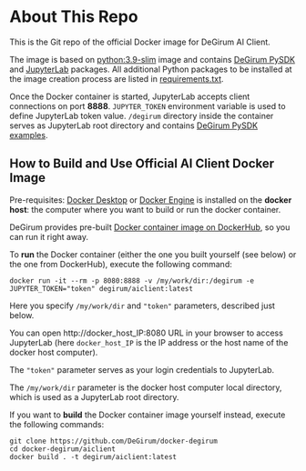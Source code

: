 # About This Repo

This is the Git repo of the official Docker image for DeGirum AI Client.

The image is based on [python:3.9-slim](https://hub.docker.com/_/python) image and contains [DeGirum PySDK](https://docs.degirum.com/content/pysdk/) and [JupyterLab](https://jupyter.org/install) packages.
All additional Python packages to be installed at the image creation process are listed in [requirements.txt](https://github.com/DeGirum/docker-degirum/blob/master/aiclient/requirements.txt).

Once the Docker container is started, JupyterLab accepts client connections on port **8888**.
`JUPYTER_TOKEN` environment variable is used to define JupyterLab token value.
`/degirum` directory inside the container serves as JupyterLab root directory and contains [DeGirum PySDK examples](https://github.com/DeGirum/PySDKExamples).

## How to Build and Use Official AI Client Docker Image

Pre-requisites: [Docker Desktop](https://www.docker.com/get-started/) or [Docker Engine](https://docs.docker.com/engine/install/) is installed on the **docker host**: the computer where you want 
to build or run the docker container.

DeGirum provides pre-built [Docker container image on DockerHub](https://hub.docker.com/r/degirum/aiclient), so you can run it right away.

To **run** the Docker container (either the one you built yourself (see below) or the one from DockerHub), execute the following command:

    docker run -it --rm -p 8080:8888 -v /my/work/dir:/degirum -e JUPYTER_TOKEN="token" degirum/aiclient:latest

Here you specify `/my/work/dir` and `"token"` parameters, described just below.

You can open http://docker_host_IP:8080 URL in your browser to access JupyterLab
(here `docker_host_IP` is the IP address or the host name of the docker host computer).

The `"token"` parameter serves as your login credentials to JupyterLab.

The `/my/work/dir` parameter is the docker host computer local directory, which is used as a JupyterLab root directory.

If you want to **build** the Docker container image yourself instead, execute the following commands:

    git clone https://github.com/DeGirum/docker-degirum
    cd docker-degirum/aiclient
    docker build . -t degirum/aiclient:latest
